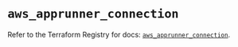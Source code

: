 # `aws_apprunner_connection`

Refer to the Terraform Registry for docs: [`aws_apprunner_connection`](https://registry.terraform.io/providers/hashicorp/aws/5.88.0/docs/resources/apprunner_connection).
